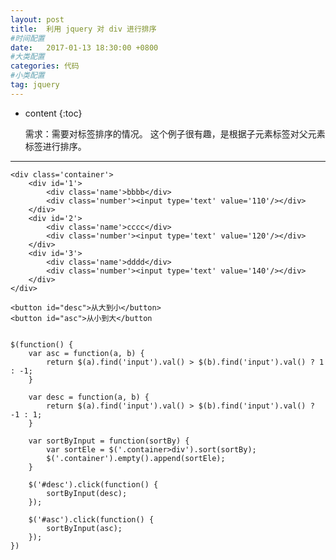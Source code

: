 ```yaml
---
layout: post
title:  利用 jquery 对 div 进行排序
#时间配置
date:   2017-01-13 18:30:00 +0800
#大类配置
categories: 代码
#小类配置
tag: jquery
---
```


* content
{:toc}


	需求：需要对标签排序的情况。
	这个例子很有趣，是根据子元素标签对父元素标签进行排序。
	
----------------------------------
	<div class='container'>
		<div id='1'>
			<div class='name'>bbbb</div>
			<div class='number'><input type='text' value='110'/></div>
		</div>
		<div id='2'>
			<div class='name'>cccc</div>
			<div class='number'><input type='text' value='120'/></div>
		</div>
		<div id='3'>
			<div class='name'>dddd</div>
			<div class='number'><input type='text' value='140'/></div>
		</div>
	</div>

	<button id="desc">从大到小</button>
	<button id="asc">从小到大</button
	
	
	$(function() {
		var asc = function(a, b) {
			return $(a).find('input').val() > $(b).find('input').val() ? 1 : -1;
		}

		var desc = function(a, b) {
			return $(a).find('input').val() > $(b).find('input').val() ? -1 : 1;
		}

		var sortByInput = function(sortBy) {
			var sortEle = $('.container>div').sort(sortBy);
			$('.container').empty().append(sortEle);
		}

		$('#desc').click(function() {
			sortByInput(desc);
		});

		$('#asc').click(function() {
			sortByInput(asc);
		});
	})
 